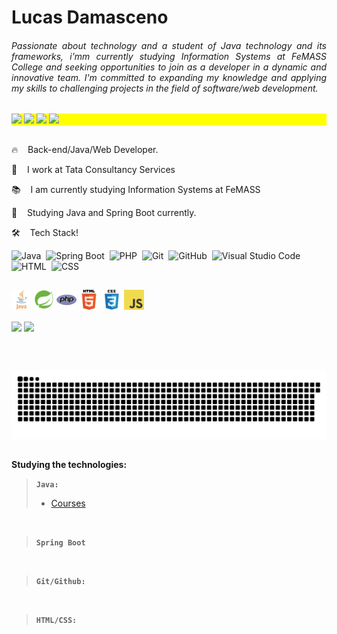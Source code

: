 <h1>Lucas Damasceno</h1>

<h6 align=justify> Passionate about technology and a student of Java technology and its frameworks, i'mm currently studying Information Systems at FeMASS College and seeking opportunities to join as a developer in a dynamic and innovative team. I'm committed to expanding my knowledge and applying my skills to challenging projects in the field of software/web development. </h6>

<p align="left" style="background:yellow"> 
  <a href="https://www.linkedin.com/in/lucas-damasceno-655211232/" alt="Linkedin">
    <img src="https://img.shields.io/badge/-Linkedin-0e76a8?style=flat-square&logo=Linkedin&logoColor=white&link=https://www.linkedin.com/in/carlos-eduardo-258821181/"></a>

  <a href="https://discordapp.com/users/504744382201856040" alt="Discord">
    <img src="https://img.shields.io/badge/-Discord-5865F2?style=flat-square&logo=Discord&logoColor=white" /></a>

  <a href="mailto:lucas_sacul12@hotmail.com" onclick="this.href = this.href.replace('mailto:', '');"> 
    <img src="https://img.shields.io/badge/-Outlook-0072C6?style=flat-square&logo=microsoft-outlook&logoColor=white"/></a>
  
  <a href="https://www.instagram.com/luckasd_/" alt="Instagram">
    <img src="https://img.shields.io/badge/-Instagram-DF0174?style=flat-square&labelColor=DF0174&logo=instagram&logoColor=white&link=https://www.instagram.com/luckasd_/"></a>
 </p>

## 
<!--
**luckasppp/luckasppp** is a ✨ _special_ ✨ repository because its `README.md` (this file) appears on your GitHub profile.
-->

<p>🔥&nbsp;&nbsp;&nbsp;&nbsp;Back-end/Java/Web Developer. <!-- <img src="https://raw.githubusercontent.com/MicaelliMedeiros/micaellimedeiros/master/image/computer-illustration.png" min-width="400px" max-width="400px" width="400px" align="right" alt="Computador iuriCode"></p> -->
<p>💼&nbsp;&nbsp;&nbsp;&nbsp;I work at Tata Consultancy Services</p>
<p>📚&nbsp;&nbsp;&nbsp;&nbsp;I am currently studying Information Systems at FeMASS</p>
<p>🍵&nbsp;&nbsp;&nbsp;&nbsp;Studying Java and Spring Boot currently.</p>
<p>🛠️&nbsp;&nbsp;&nbsp;&nbsp;Tech Stack! </p>

![Java](https://img.shields.io/badge/-🍵&nbsp;Java%20-05122A?style=flat&logo=java&logoColor=white&logoWidth=20)&nbsp;
![Spring Boot](https://img.shields.io/badge/-Spring%20Boot-05122A?style=flat&logo=springboot&logoColor=white)&nbsp;
![PHP](https://img.shields.io/badge/-PHP-05122A?style=flat&logo=php&logoColor=white)&nbsp;
![Git](https://img.shields.io/badge/-Git-05122A?style=flat&logo=git)&nbsp;
![GitHub](https://img.shields.io/badge/-GitHub-05122A?style=flat&logo=github)&nbsp;
![Visual Studio Code](https://img.shields.io/badge/-Visual%20Studio%20Code-05122A?style=flat&logo=visual-studio-code&logoColor=007ACC)&nbsp;
![HTML](https://img.shields.io/badge/-HTML-05122A?style=flat&logo=HTML5)&nbsp;
![CSS](https://img.shields.io/badge/-CSS-05122A?style=flat&logo=CSS3&logoColor=1572B6)&nbsp;

##

  <!-- ![Anurag's GitHub stats](https://github-readme-stats.vercel.app/api?username=luckasppp&show_icons=true&theme=gruvbox) -->

  <code><img height="32" src="https://raw.githubusercontent.com/github/explore/main/topics/java/java.png" alt="Java"/></code>
  <code><img height="32" src="https://raw.githubusercontent.com/github/explore/main/topics/spring-boot/spring-boot.png" alt="Spring Boot"/></code>
  <code><img height="32" src="https://raw.githubusercontent.com/github/explore/main/topics/php/php.png" alt="PHP"/></code>
  <code><img height="32" src="https://raw.githubusercontent.com/github/explore/80688e429a7d4ef2fca1e82350fe8e3517d3494d/topics/html/html.png" alt="HTML5"/></code>
  <code><img height="32" src="https://raw.githubusercontent.com/github/explore/80688e429a7d4ef2fca1e82350fe8e3517d3494d/topics/css/css.png" alt="CSS"/></code>
  <code><img height="32" src="https://raw.githubusercontent.com/github/explore/80688e429a7d4ef2fca1e82350fe8e3517d3494d/topics/javascript/javascript.png" alt="Javascript"/></code>

<div class="flex-container">
  <!-- [![Top Langs](https://github-readme-stats.vercel.app/api/top-langs/?username=luckasppp&hide=shell,ruby&layout=compact&theme=dark)](https://github.com/anuraghazra/github-readme-stats) -->
  <a href="https://github.com/anuraghazra/convoychat">
    <img height=200 align="center" src="https://github-readme-stats.vercel.app/api/top-langs/?username=luckasppp&hide=shell,ruby&layout=compact&theme=dark&langs_count=8&card_width=250"></a>
  <a href="https://github.com/anuraghazra/github-readme-stats">
    <img height=200 align="center" src="https://github-readme-stats.vercel.app/api?username=luckasppp&show_icons=true&theme=dark"></a>
</div>

<br></br>
  
<div align="center">
  <picture>
    <source media="(prefers-color-scheme: dark)" srcset="https://raw.githubusercontent.com/luckasppp/luckasppp/output/github-contribution-grid-snake-dark.svg">
    <source media="(prefers-color-scheme: light)" srcset="https://raw.githubusercontent.com/luckasppp/luckasppp/output/github-contribution-grid-snake.svg">
    <img alt="github contribution grid snake animation" src="https://raw.githubusercontent.com/luckasppp/luckasppp/output/github-contribution-grid-snake.svg">
  </picture>
</div>

##

<!-- Iformation -->
**Studying the technologies:**
> <b>`Java:`</b>
>	- [Courses](https://github.com/luckasppp/luckasppp/blob/main/javaCourses.md)
	<!-- - <a href="https://github.com/juniorjrml/juniorjrml/blob/main/ML.md">Machine Learning</a>
	- <a href="https://github.com/juniorjrml/juniorjrml/blob/main/python.md">Core</a> -->

<br>

> <b>`Spring Boot`</b><br>

<br>

> <b>`Git/Github:`</b><br>
>
> <!-- - <a href="https://github.com/juniorjrml/juniorjrml/blob/main/web.md">GitHub</a> -->

<br>

> <b>`HTML/CSS:`</b>
	 <!-- - <a href="https://github.com/juniorjrml/juniorjrml/blob/main/html_css.md">HTML/CSS</a> -->
<!-- -   PHP:
	- <a href="https://github.com/juniorjrml/bootcamp-laravel">Bootcamp Laravel</a> -->
 
<!--
**Projetos Pessoais**
- [Jogo da Velha](https://github.com/juniorjrml/jogo_da_velha "Jogo da Velha")
- [Calculadora Albion](https://github.com/juniorjrml/Albion_Calculadora "Calculadora Albion")
- [Sistema de Administração de RSS](https://github.com/juniorjrml/SARSS "SARSS")

**Projetos Profissionais**
- [Sucata] Sistema web desenvolvido em php (codeigniter 4 e MySQL) para auxiliar o processo de sucateamento mantendo status de cada etapa do processo(conta com processamento de planilhas).
- [Preserva] Sistema web desenvolvido em php (codeigniter 4 e MySQL) utilizado para registrar e controlar o processo de preservação, tirando foto antes e depois da preservação e gerando relatórios e informando o prazo para cada preservação.
- [RT] Sistema web desenvolvido em php (codeigniter 4 e MySQL)  que mantém o controle e visualização de cada requisição de transporte e seus prazos
- [Consolida] Sistema web desenvolvido em php (Laravel e MySQL)  que mantém a e visualização de estado da preparação de carga.

-->
